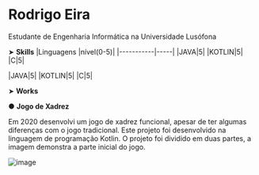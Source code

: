 # Rodrigo Eira

Estudante de Engenharia Informática na Universidade Lusófona

➤ **Skills**
|Linguagens |nível(0-5)|
|-----------|-----|
|JAVA|5|
|KOTLIN|5|
|C|5|

|JAVA|5|
|KOTLIN|5|
|C|5|


➤ **Works**

● **Jogo de Xadrez**

Em 2020 desenvolvi um jogo de xadrez funcional, apesar de ter algumas diferenças com o jogo tradicional. Este projeto foi desenvolvido na linguagem de programação Kotlin.
O projeto foi dividido em duas partes, a imagem demonstra a parte inicial do jogo.

![image](https://user-images.githubusercontent.com/77054565/113521600-63610a80-9592-11eb-8b40-5628938b1fa2.png)



